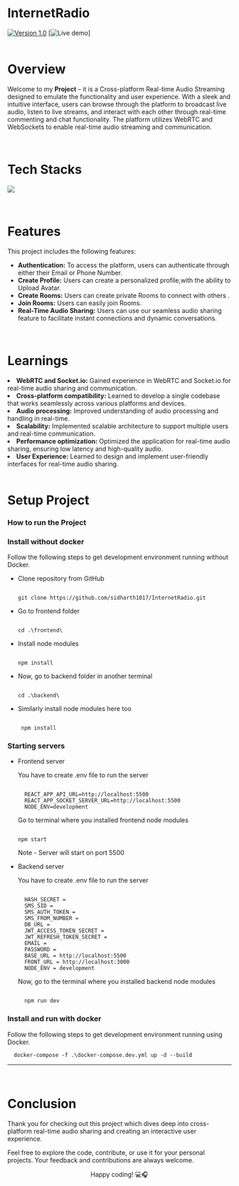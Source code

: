 # InternetRadio
[![Version 1.0](https://img.shields.io/badge/Version-v1.0.0-blue)]()
[![Live demo](https://img.shields.io/badge/Live-Demo-blue)]   
<br>

# Overview

Welcome to my **Project** – it is a Cross-platform Real-time Audio Streaming designed to emulate the functionality and user experience. With a sleek and intuitive interface, users can browse through the platform to broadcast live audio, listen to live streams, and interact with each other through real-time commenting and chat functionality. The platform utilizes WebRTC and WebSockets to enable real-time audio streaming and communication.

<br>

# Tech Stacks

<p>
  <a href="https://skillicons.dev">
    <img src="https://skillicons.dev/icons?i=react,nodejs,express,mongodb,redux,bootstrap,git,github,vscode" />
  </a>
</p>
<br>

# Features

This project includes the following features:
<ul>
    <li><strong>Authentication:</strong> To access the platform, users can authenticate through either their Email or Phone Number.</li>
    <li><strong>Create Profile:</strong> Users can create a personalized profile,with the ability to Upload Avatar.</li>
    <li><strong>Create Rooms:</strong> Users can create private Rooms to connect with others .</li>
    <li><strong>Join Rooms:</strong> Users can easily join Rooms.</li>
    <li><strong>Real-Time Audio Sharing:</strong> Users can use our seamless audio sharing feature to facilitate instant connections and dynamic conversations.</li>
</ul>

<br>

# Learnings

<li><strong>WebRTC and Socket.io:</strong> Gained experience in WebRTC and Socket.io for real-time audio sharing and communication.</li> 
<li><strong>Cross-platform compatibility:</strong> Learned to develop a single codebase that works seamlessly across various platforms and devices.</li> <li><strong>Audio processing:</strong> Improved understanding of audio processing and handling in real-time.</li> 
<li><strong>Scalability:</strong> Implemented scalable architecture to support multiple users and real-time communication.</li> 
<li><strong>Performance optimization:</strong> Optimized the application for real-time audio sharing, ensuring low latency and high-quality audio.</li> 
<li><strong>User Experience:</strong> Learned to design and implement user-friendly interfaces for real-time audio sharing.</li>

<br>

# Setup Project

### How to run the Project
### Install without docker

Follow the following steps to get development environment running without Docker.

* Clone repository from GitHub
  
  ```
  
  git clone https://github.com/sidharth1017/InternetRadio.git
  
  ```

* Go to frontend folder

  ```
  
  cd .\frontend\
  
  ```

* Install node modules

   ```
   
   npm install

   ```

* Now, go to backend folder in another terminal
  
  ```
  
  cd .\backend\
  
  ```

* Similarly install node modules here too

  ```
   
   npm install
  
  ```

### Starting servers

* Frontend server

  You have to create .env file to run the server
  
  ```
  
    REACT_APP_API_URL=http://localhost:5500
    REACT_APP_SOCKET_SERVER_URL=http://localhost:5500
    NODE_ENV=development
  
  ```
  Go to terminal where you installed frontend node modules

  ```

  npm start

  ```

  Note - Server will start on port 5500

* Backend server
  
  You have to create .env file to run the server
  ```
  
    HASH_SECRET = 
    SMS_SID = 
    SMS_AUTH_TOKEN = 
    SMS_FROM_NUMBER = 
    DB_URL = 
    JWT_ACCESS_TOKEN_SECRET = 
    JWT_REFRESH_TOKEN_SECRET = 
    EMAIL = 
    PASSWORD =
    BASE_URL = http://localhost:5500
    FRONT_URL = http://localhost:3000
    NODE_ENV = development
  
  ```
  
  Now, go to the terminal where you installed backend node modules
  
    ```

      npm run dev

    ```

### Install and run with docker

Follow the following steps to get development environment running using Docker.
  ```
    docker-compose -f .\docker-compose.dev.yml up -d --build
  ```

---

<br>

# Conclusion

Thank you for checking out this project which dives deep into cross-platform real-time audio sharing and creating an interactive user experience. 

Feel free to explore the code, contribute, or use it for your personal projects. Your feedback and contributions are always welcome.

<p align="center">
  Happy coding! 💻🎧
</p>
